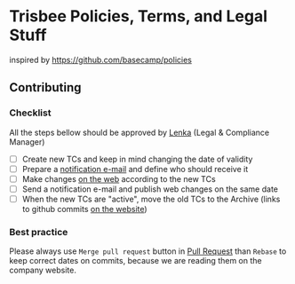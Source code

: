 # Trisbee Policies, Terms, and Legal Stuff

inspired by https://github.com/basecamp/policies

## Contributing

### Checklist

All the steps bellow should be approved by [Lenka](https://github.com/BubbleB7) (Legal & Compliance Manager)

- [ ] Create new TCs and keep in mind changing the date of validity
- [ ] Prepare a [notification e-mail](https://app.hubspot.com/email/8435474/edit/92797583531/settings) and define who should receive it
- [ ] Make changes [on the web](https://www.trisbee.com/terms) according to the new TCs
- [ ] Send a notification e-mail and publish web changes on the same date
- [ ] When the new TCs are "active", move the old TCs to the Archive (links to github commits [on the website](https://www.trisbee.com/terms))

### Best practice

Please always use `Merge pull request` button in [Pull Request](https://docs.github.com/en/github/collaborating-with-pull-requests/incorporating-changes-from-a-pull-request/merging-a-pull-request) than `Rebase` to keep correct dates on commits, because we are reading them on the company website. 
